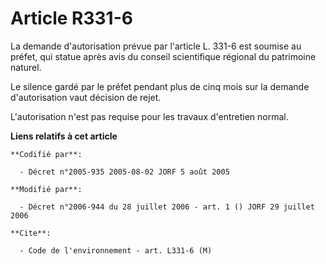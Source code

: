 # Article R331-6

La demande d'autorisation prévue par l'article L. 331-6 est soumise au préfet, qui statue après avis du conseil scientifique
régional du patrimoine naturel.

Le silence gardé par le préfet pendant plus de cinq mois sur la demande d'autorisation vaut décision de rejet.

L'autorisation n'est pas requise pour les travaux d'entretien normal.

**Liens relatifs à cet article**

	**Codifié par**:

	  - Décret n°2005-935 2005-08-02 JORF 5 août 2005

	**Modifié par**:

	  - Décret n°2006-944 du 28 juillet 2006 - art. 1 () JORF 29 juillet 2006

	**Cite**:

	  - Code de l'environnement - art. L331-6 (M)
